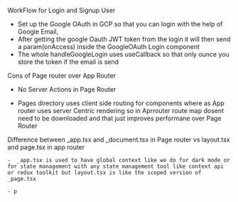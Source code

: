 


WorkFlow for Login and Signup User

- Set up the Google OAuth in GCP so that you can login with the help of Google Email,
- After getting the google Oauth JWT token from the login it will then send a param(onAccess) inside the GoogleOAuth Login component
- The whole handleGoogleLogin uses useCallback so that only ounce you store the token if the email is send








Cons of Page router over App Router

 - No Server Actions in Page Router

 - Pages directory uses client side routing for components where as App router uses server Centric rendering so in Aprrouter route map dosent need to be downloaded and that just improves performane over Page Router



 Difference between _app.tsx and _document.tsx in Page router vs layout.tsx and page.tsx in app router

    -  _app.tsx is used to have global context like we do for dark mode or for state management with any state management tool like context api or redux toolkit but layout.tsx is like the scoped version of _page.tsx 

    - p